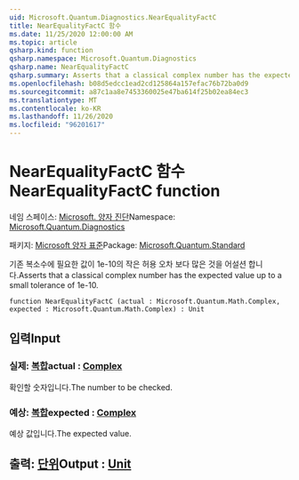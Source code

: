 ```yaml
---
uid: Microsoft.Quantum.Diagnostics.NearEqualityFactC
title: NearEqualityFactC 함수
ms.date: 11/25/2020 12:00:00 AM
ms.topic: article
qsharp.kind: function
qsharp.namespace: Microsoft.Quantum.Diagnostics
qsharp.name: NearEqualityFactC
qsharp.summary: Asserts that a classical complex number has the expected value up to a small tolerance of 1e-10.
ms.openlocfilehash: b08d5edcc1ead2cd125864a157efac76b72ba0d9
ms.sourcegitcommit: a87c1aa8e7453360025e47ba614f25b02ea84ec3
ms.translationtype: MT
ms.contentlocale: ko-KR
ms.lasthandoff: 11/26/2020
ms.locfileid: "96201617"
---
```

# <a name="nearequalityfactc-function"></a><span data-ttu-id="317d7-102">NearEqualityFactC 함수</span><span class="sxs-lookup"><span data-stu-id="317d7-102">NearEqualityFactC function</span></span>

<span data-ttu-id="317d7-103">네임 스페이스: [Microsoft. 양자 진단](xref:Microsoft.Quantum.Diagnostics)</span><span class="sxs-lookup"><span data-stu-id="317d7-103">Namespace: [Microsoft.Quantum.Diagnostics](xref:Microsoft.Quantum.Diagnostics)</span></span>

<span data-ttu-id="317d7-104">패키지: [Microsoft 양자 표준](https://nuget.org/packages/Microsoft.Quantum.Standard)</span><span class="sxs-lookup"><span data-stu-id="317d7-104">Package: [Microsoft.Quantum.Standard](https://nuget.org/packages/Microsoft.Quantum.Standard)</span></span>


<span data-ttu-id="317d7-105">기존 복소수에 필요한 값이 1e-10의 작은 허용 오차 보다 많은 것을 어설션 합니다.</span><span class="sxs-lookup"><span data-stu-id="317d7-105">Asserts that a classical complex number has the expected value up to a small tolerance of 1e-10.</span></span>

```qsharp
function NearEqualityFactC (actual : Microsoft.Quantum.Math.Complex, expected : Microsoft.Quantum.Math.Complex) : Unit
```


## <a name="input"></a><span data-ttu-id="317d7-106">입력</span><span class="sxs-lookup"><span data-stu-id="317d7-106">Input</span></span>

### <a name="actual--complex"></a><span data-ttu-id="317d7-107">실제: [복합](xref:Microsoft.Quantum.Math.Complex)</span><span class="sxs-lookup"><span data-stu-id="317d7-107">actual : [Complex](xref:Microsoft.Quantum.Math.Complex)</span></span>

<span data-ttu-id="317d7-108">확인할 숫자입니다.</span><span class="sxs-lookup"><span data-stu-id="317d7-108">The number to be checked.</span></span>


### <a name="expected--complex"></a><span data-ttu-id="317d7-109">예상: [복합](xref:Microsoft.Quantum.Math.Complex)</span><span class="sxs-lookup"><span data-stu-id="317d7-109">expected : [Complex](xref:Microsoft.Quantum.Math.Complex)</span></span>

<span data-ttu-id="317d7-110">예상 값입니다.</span><span class="sxs-lookup"><span data-stu-id="317d7-110">The expected value.</span></span>



## <a name="output--unit"></a><span data-ttu-id="317d7-111">출력: [단위](xref:microsoft.quantum.lang-ref.unit)</span><span class="sxs-lookup"><span data-stu-id="317d7-111">Output : [Unit](xref:microsoft.quantum.lang-ref.unit)</span></span>

